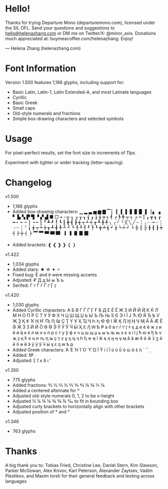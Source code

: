# Hello!

Thanks for trying Departure Mono (departuremono.com), licensed under the SIL OFL. Send your questions and suggestions to hello@helenazhang.com or DM me on Twitter/X: @minor_axis. Donations much appreciated at: buymeacoffee.com/helenazhang. Enjoy!

— Helena Zhang (helenazhang.com)

# Font Information

Version 1.500 features 1,186 glyphs, including support for:

- Basic Latin, Latin-1, Latin Extended-A, and most Latinate languages
- Cyrillic
- Basic Greek
- Small caps
- Old-style numerals and fractions
- Simple box-drawing characters and selected symbols

# Usage

For pixel-perfect results, set the font size to increments of 11px.

Experiment with tighter or wider tracking (letter-spacing).

# Changelog

v1.500
- 1,186 glyphs
- Added box-drawing characters: ▁ ▂ ▃ ▅ ▆ ▇ ▔ ▏ ▎ ▍ ▌ ▋ ▊ ▉ ▐ ▕ ▖ ▗ ▘ ▙ ▚ ▛ ▜ ▝ ▞ ▟ ■ □ ▪ ▫ ╦ ╖ ╓ ┰ ┒ ┧ ┎ ┟ ╁ ┯ ┑ ┩ ┍ ┡ ╇ ╤ ╕ ╒ ╍ ╏ ╻ ┳ ┓ ┏ ━ ╸ ╾ ┉ ┋ ╺ ┅ ┇ ╹ ┻ ┛ ╿ ┗ ┃ ╋ ┫ ┣ ╅ ┭ ┵ ┽ ┲ ┺ ╊ ╃ ╮ ╭ ╯ ╰ ╳ ╲ ╱ ╌ ╎ ╷ ╴ ╼ ┈ ┊ ╶ ┄ ┆ ╵ ╽ ╆ ┮ ┶ ┾ ┱ ┹ ╉ ╄ ╨ ╜ ╙ ╀ ┸ ┦ ┚ ┞ ┖ ╈ ┷ ┪ ┙ ┢ ┕ ╧ ╛ ╘ ╫ ╢ ╟ ╂ ┨ ┠ ┿ ┥ ┝ ╪ ╡ ╞ 🮂 🮃 🮄 🮅 🮆 🮇 🮈 🮉 🮊 🮋
+ Added brackets: ❰ ❮ ❱ ❯ ❬ ❭

v1.422
- 1,034 glyphs
- Added stars: ★ ☆ ✦ ✧
- Fixed bug: Ё and ё were missing accents
- Adjusted: ₽ Д д Ы ы Ъ ъ
- Serifed: Г г Ѓ ѓ Ґ ґ Ӷ ӷ

v1.420
- 1,030 glyphs
- Added Cyrillic characters: А Б В Г Ѓ Ґ Ӷ Ғ Ҕ Д Е Ѐ Ё Ж З И Й Ѝ Ҋ К Ќ Л М Н О П Р С Т У Ў Ф Х Ч Ц Ш Щ Џ Ь Ы Ъ Љ Њ Ѕ Є Э І Ї Ј Ћ Ю Я Ђ Ѣ Ѵ Җ Ҙ Қ Ҟ Ҡ Ң Ҥ Ҧ Ԥ Ҩ Ҫ Ҭ Ү Ұ Ҳ Ҵ Ҷ Һ Ԧ Ҽ Ҿ Ӏ Ӂ Ӄ Ӆ Ӈ Ӊ Ӌ Ӎ Ӑ Ӓ Ӕ Ӗ Ӛ Ӝ Ӟ Ӡ Ӣ Ӥ Ӧ Ө Ӫ Ӭ Ӯ Ӱ Ӳ Ӵ Ӹ Ӽ Ԑ Ԓ Ԝ Ҍ Ҏ а б в г ѓ ґ ӷ ғ ҕ д е ѐ ё ж з и й ѝ ҋ к ќ л м н о п р с т у ў ф х ч ц ш щ џ ь ы ъ љ њ ѕ є э і ї ј ћ ю я ђ ѣ ѵ җ ҙ қ ҟ ҡ ң ҥ ҧ ԥ ҩ ҫ ҭ ү ұ ҳ ҵ ҷ һ ԧ ҽ ҿ ӏ ӂ ӄ ӆ ӈ ӊ ӌ ӎ ӑ ӓ ӕ ӗ ӛ ӝ ӟ ӡ ӣ ӥ ӧ ө ӫ ӭ ӯ ӱ ӳ ӵ ӹ ӽ ԑ ԓ ԝ ҍ ҏ
- Added Greek characters: Ά Έ Ή Ί Ό Ύ Ώ Ϊ Ϋ ί ϊ ΐ ύ ϋ ΰ ό ώ ά έ ή ΄ ΅ ͺ
- Added: № ∙
- Adjusted: Ľ ť ĸ δ ι ʻ

v1.350
- 775 glyphs
- Added fractions: ↉ ⅓ ⅔ ⅕ ⅖ ⅗ ⅘ ⅙ ⅚ ⅐ ⅑
- Added a centered alternate for *
- Adjusted old-style numerals 0, 1, 2 to be x-height
- Adjusted ½ ¼ ¾ ⅛ ⅜ ⅝ ⅞ ‰ to fit in bounding box
- Adjusted curly brackets to horizontally align with other brackets
- Adjusted position of * and °

v1.346
- 763 glyphs

# Thanks

A big thank you to: Tobias Fried, Christine Lee, Daniel Stern, Kim Slawson, Parker McGowan, Alex Krivov, Karl Peterson, Alexander Zaytsev, Vadim Pleshkov, and Maxim Iorsh for their general feedback and testing across languages
